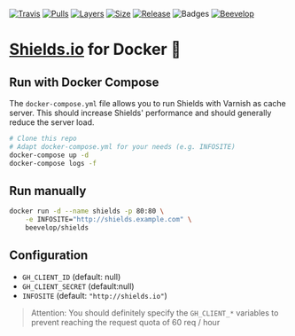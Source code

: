[![Travis](https://shields.beevelop.com/travis/beevelop/docker-shields.svg?style=flat-square)](https://travis-ci.org/beevelop/docker-shields)
[![Pulls](https://shields.beevelop.com/docker/pulls/beevelop/shields.svg?style=flat-square)](https://links.beevelop.com/d-shields)
[![Layers](https://shields.beevelop.com/docker/image/layers/beevelop/shields/latest.svg?style=flat-square)](https://links.beevelop.com/d-shields)
[![Size](https://shields.beevelop.com/docker/image/image-size/beevelop/shields/latest.svg?style=flat-square)](https://links.beevelop.com/d-shields)
[![Release](https://shields.beevelop.com/github/release/beevelop/docker-shields.svg?style=flat-square)](https://github.com/beevelop/docker-shields/releases)
![Badges](https://shields.beevelop.com/badge/badges-7-brightgreen.svg?style=flat-square)
[![Beevelop](https://links.beevelop.com/honey-badge)](https://beevelop.com)

# [Shields.io](https://github.com/badges/shields) for Docker :whale:

## Run with Docker Compose
The `docker-compose.yml` file allows you to run Shields with Varnish as cache server. This should increase Shields' performance and should generally reduce the server load.
```bash
# Clone this repo
# Adapt docker-compose.yml for your needs (e.g. INFOSITE)
docker-compose up -d
docker-compose logs -f
```

## Run manually
```bash
docker run -d --name shields -p 80:80 \
    -e INFOSITE="http://shields.example.com" \
    beevelop/shields
```

## Configuration
- `GH_CLIENT_ID` (default: null)
- `GH_CLIENT_SECRET` (default:null)
- `INFOSITE` (default: `"http://shields.io"`)

> Attention: You should definitely specify the `GH_CLIENT_*` variables to prevent reaching the request quota of 60 req / hour

